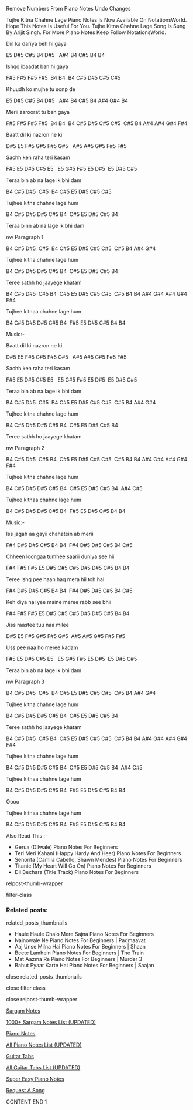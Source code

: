 
Remove Numbers From Piano Notes
Undo Changes

Tujhe Kitna Chahne Lage Piano Notes Is Now Available On NotationsWorld. Hope This Notes Is Useful For You. Tujhe Kitna Chahne Lage Song Is Sung By Arijit Singh. For More Piano Notes Keep Follow NotationsWorld.

Diil ka dariya beh hi gaya

E5 D#5 C#5 B4 D#5   A#4 B4 C#5 B4 B4

Ishqq ibaadat ban hi gaya

F#5 F#5 F#5 F#5  B4 B4  B4 C#5 D#5 C#5 C#5

Khuudh ko mujhe tu sonp de

E5 D#5 C#5 B4 D#5   A#4 B4 C#5 B4 A#4 G#4 B4

Merii zaroorat tu ban gaya

F#5 F#5 F#5 F#5  B4 B4  B4 C#5 D#5 C#5 C#5  C#5 B4 A#4 A#4 G#4 F#4

Baatt dil ki nazron ne ki

D#5 E5 F#5 G#5 F#5 G#5   A#5 A#5 G#5 F#5 F#5

Sachh keh raha teri kasam

F#5 E5 D#5 C#5 E5   E5 G#5 F#5 E5 D#5  E5 D#5 C#5

Teraa bin ab na lage ik bhi dam

B4 C#5 D#5  C#5  B4 C#5 E5 D#5 C#5 C#5

Tujhee kitna chahne lage hum

B4 C#5 D#5 D#5 C#5 B4  C#5 E5 D#5 C#5 B4

Teraa binn ab na lage ik bhi dam

nw Paragraph 1

B4 C#5 D#5  C#5  B4 C#5 E5 D#5 C#5 C#5  C#5 B4 A#4 G#4

Tujhee kitna chahne lage hum

B4 C#5 D#5 D#5 C#5 B4  C#5 E5 D#5 C#5 B4

Teree sathh ho jaayege khatam

B4 C#5 D#5  C#5 B4  C#5 E5 D#5 C#5 C#5  C#5 B4 B4 A#4 G#4 A#4 G#4 F#4

Tujhee kitnaa chahne lage hum

B4 C#5 D#5 D#5 C#5 B4  F#5 E5 D#5 C#5 B4 B4

Music:-

Baatt dil ki nazron ne ki

D#5 E5 F#5 G#5 F#5 G#5   A#5 A#5 G#5 F#5 F#5

Sachh keh raha teri kasam

F#5 E5 D#5 C#5 E5   E5 G#5 F#5 E5 D#5  E5 D#5 C#5

Teraa bin ab na lage ik bhi dam

B4 C#5 D#5  C#5  B4 C#5 E5 D#5 C#5 C#5  C#5 B4 A#4 G#4

Tujhee kitna chahne lage hum

B4 C#5 D#5 D#5 C#5 B4  C#5 E5 D#5 C#5 B4

Teree sathh ho jaayege khatam

nw Paragraph 2

B4 C#5 D#5  C#5 B4  C#5 E5 D#5 C#5 C#5  C#5 B4 B4 A#4 G#4 A#4 G#4 F#4

Tujhee kitna chahne lage hum

B4 C#5 D#5 D#5 C#5 B4  C#5 E5 D#5 C#5 B4  A#4 C#5

Tujhee kitnaa chahne lage hum

B4 C#5 D#5 D#5 C#5 B4  F#5 E5 D#5 C#5 B4 B4

Music:-

Iss jagah aa gayii chahatein ab merii

F#4 D#5 D#5 C#5 B4 B4  F#4 D#5 D#5 C#5 B4 C#5

Chheen loongaa tumhee saarii duniya see hii

F#4 F#5 F#5 E5 D#5 C#5 C#5 D#5 D#5 C#5 B4 B4

Teree Ishq pee haan haq mera hii toh hai

F#4 D#5 D#5 C#5 B4 B4  F#4 D#5 D#5 C#5 B4 C#5

Keh diya hai yee maine meree rabb see bhii

F#4 F#5 F#5 E5 D#5 C#5 C#5 D#5 D#5 C#5 B4 B4

Jiss raastee tuu naa milee

D#5 E5 F#5 G#5 F#5 G#5  A#5 A#5 G#5 F#5 F#5

Uss pee naa ho meree kadam

F#5 E5 D#5 C#5 E5   E5 G#5 F#5 E5 D#5  E5 D#5 C#5

Teraa bin ab na lage ik bhi dam

nw Paragraph 3

B4 C#5 D#5  C#5  B4 C#5 E5 D#5 C#5 C#5  C#5 B4 A#4 G#4

Tujhee kitna chahne lage hum

B4 C#5 D#5 D#5 C#5 B4  C#5 E5 D#5 C#5 B4

Teree sathh ho jaayege khatam

B4 C#5 D#5  C#5 B4  C#5 E5 D#5 C#5 C#5  C#5 B4 B4 A#4 G#4 A#4 G#4 F#4

Tujhee kitna chahne lage hum

B4 C#5 D#5 D#5 C#5 B4  C#5 E5 D#5 C#5 B4  A#4 C#5

Tujhee kitnaa chahne lage hum

B4 C#5 D#5 D#5 C#5 B4  F#5 E5 D#5 C#5 B4 B4

Oooo

Tujhee kitnaa chahne lage hum

B4 C#5 D#5 D#5 C#5 B4  F#5 E5 D#5 C#5 B4 B4

Also Read This :-

* Gerua (Dilwale) Piano Notes For Beginners
* Teri Meri Kahani (Happy Hardy And Heer) Piano Notes For Beginners
* Senorita (Camila Cabello, Shawn Mendes) Piano Notes For Beginners
* Titanic (My Heart Will Go On) Piano Notes For Beginners
* Dil Bechara (Title Track) Piano Notes For Beginners

relpost-thumb-wrapper

filter-class

### Related posts:

related_posts_thumbnails

* Haule Haule Chalo Mere Sajna Piano Notes For Beginners
* Nainowale Ne Piano Notes For Beginners | Padmaavat
* Aaj Unse Milna Hai Piano Notes For Beginners | Shaan
* Beete Lamhein Piano Notes For Beginners | The Train
* Mat Aazma Re Piano Notes For Beginners | Murder 3
* Bahut Pyaar Karte Hai Piano Notes For Beginners | Saajan

close related_posts_thumbnails

close filter class

close relpost-thumb-wrapper

[Sargam Notes](https://www.notationsworld.com/sargam-notes.html)

[1000+ Sargam Notes List (UPDATED)](https://www.notationsworld.com/all-songs-list-sargam-notes.html)

[Piano Notes](https://www.notationsworld.com/piano-notes.html)

[All Piano Notes List (UPDATED)](https://www.notationsworld.com/all-songs-list-piano-notes.html)

[Guitar Tabs](https://www.notationsworld.com/guitar-tabs.html)

[All Guitar Tabs List (UPDATED)](https://www.notationsworld.com/all-songs-list-guitar-tabs.html)

[Super Easy Piano Notes](https://studywall.in/)

[Request A Song](https://www.notationsworld.com/request-a-song.html)

CONTENT END 1

